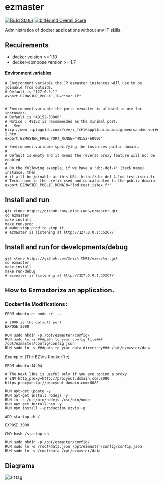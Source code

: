 # ezmaster

[![Build Status](https://travis-ci.org/Inist-CNRS/ezmaster.svg?branch=master)](https://travis-ci.org/Inist-CNRS/ezmaster) [![bitHound Overall Score](https://www.bithound.io/github/Inist-CNRS/ezmaster/badges/score.svg)](https://www.bithound.io/github/Inist-CNRS/ezmaster)

Administration of docker applications without any IT skills.

## Requirements

- docker version >= 1.10
- docker-compose version >= 1.7

#### Environment variables

```shell
# Environment variable the IP ezmaster instances will use to be joinable from outside.
# Default is "127.0.0.1"
export EZMASTER_PUBLIC_IP="Your IP"


# Environment variable the ports ezmaster is allowed to use for instances.
# Default is "49152-60000".
# Notice : 49152 is recommended as the minimal port.
# 	See http://www.tcpipguide.com/free/t_TCPIPApplicationAssignmentsandServerPortNumberRang-2.htm
export EZMASTER_FREE_PORT_RANGE="49152-60000"

# Environment variable specifying the instances public domain.
#
# Default is empty and it means the reverse proxy feature will not be enabled
#
# On the following example, if we have a "abc-def-4" (tech name) instance, then
# it will be joinable at this URL: http://abc-def-4.lod-test.istex.fr
# Tech. name is the prefix used and concatenated to the public domain
export EZMASTER_PUBLIC_DOMAIN="lod-test.istex.fr"

```


## Install and run

```shell
git clone https://github.com/Inist-CNRS/ezmaster.git
cd ezmaster
make install
make run-prod
# make stop-prod to stop it
# ezmaster is listening at http://127.0.0.1:35267/
```

## Install and run for developments/debug
```shell
git clone https://github.com/Inist-CNRS/ezmaster.git
cd ezmaster
make install
make run-debug
# ezmaster is listening at http://127.0.0.1:35267/
```

## How to Ezmasterize an application.
### Dockerfile Modifications :
```shell
FROM ubuntu or node or ...

# 3000 is the default port
EXPOSE 3000

RUN sudo mkdir -p /opt/ezmaster/config/
RUN sudo ln -s ###path to your config file### /opt/ezmaster/config/config.json
RUN sudo ln -s ###path to your data directory### /opt/ezmaster/data
```

Example: (The EZVis Dockerfile)
```shell
FROM ubuntu:14.04

# The next line is useful only if you are behind a proxy
# ENV http_proxy=http://proxyout.domain.com:8080 https_proxy=http://proxyout.domain.com:8080

RUN apt-get update -y
RUN apt-get install nodejs -y
RUN ln -s /usr/bin/nodejs /usr/bin/node
RUN apt-get install npm -y
RUN npm install --production ezvis -g

ADD startup.sh /

EXPOSE 3000

CMD bash /startup.sh

RUN sudo mkdir -p /opt/ezmaster/config/
RUN sudo ln -s /root/data.json /opt/ezmaster/config/config.json
RUN sudo ln -s /root/data /opt/ezmaster/data
```


## Diagrams

![alt tag](https://github.com/Inist-CNRS/ezmaster/blob/d97293f5cf1d3395e924ada68364792781231d38/doc/ezmaster_Architecture_Diagram.png)





